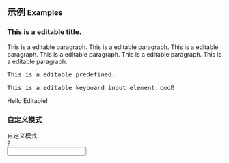 <!-- Editable enables user click element to edit it. -->

## 示例 <small>Examples</small>

<div class="bs-example">
    <div class="content">
        <h3 bx-name="components/editable">This is a editable title.</h3>
        <p bx-name="components/editable">This is a editable paragraph. This is a editable paragraph. This is a editable paragraph. This is a editable paragraph. This is a editable paragraph. This is a editable paragraph.</p>
        <pre bx-name="components/editable">This is a editable predefined.</pre>
    </div>
</div>
<div class="bs-example">
    <div class="content">
        <p bx-name="components/editable" data-type="html"><kbd>This is a editable keyboard input element.</kbd> cool!</p>
    </div>
</div>
<div class="bs-example">
    <div class="content">
        <span bx-name="components/editable" data-content="A editable span with content from data-*."></span>
    </div>
</div>
<div class="bs-example">
    <div class="content">
        Hello <span bx-name="components/editable">Editable</span>!
    </div>
</div>

<div class="bs-example">
    <div class="content">
        <h3>自定义模式</h3>
        <div bx-name="components/editable">
            <div class="editable-content">自定义模式</div>
            <div class="editable-toggle">?</div>
            <input class="editable-input">
        </div>
    </div>
</div>

<script>
    var Loader = require('brix/loader')
    Loader.boot(function() {
        var editables = Loader.query('components/editable')
        editables.on('change.editable', function(event, extra) {
            // if (event.namespace !== 'editable') return
            if(extra.length < 3) {
                console.warn('太短了，最少 3 个字符！')
                event.preventDefault()
            }
            console.log(event.type, event.namespace, extra)
        })
    })
</script>

